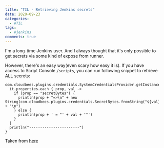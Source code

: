 ```yaml
---
title: "TIL - Retrieving Jenkins secrets"
date: 2020-09-23
categories:
  - #TIL
tags:
  - #jenkins
comments: true
---
```


I'm a long-time Jenkins user. And I always thought that it's only possible to
get secrets via some kind of expose from runner.

However, there's an easy way(even scary how easy it is).
If you have access to Script Console `/scripts`, you can run following snippet to retrieve ALL
secrets:

```
com.cloudbees.plugins.credentials.SystemCredentialsProvider.getInstance().getCredentials().forEach{
  it.properties.each { prop, val ->
    if (prop == "secretBytes") {
      println(prop + "=>\n" + new String(com.cloudbees.plugins.credentials.SecretBytes.fromString("${val}").getPlainData()) + "\n")
    } else {
      println(prop + ' = "' + val + '"')
    }
  }
  println("-----------------------")
}
```

Taken from [here](https://devops.stackexchange.com/questions/2191/how-to-decrypt-jenkins-passwords-from-credentials-xml)
